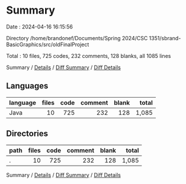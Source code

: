 # Summary

Date : 2024-04-16 16:15:56

Directory /home/brandonef/Documents/Spring 2024/CSC 1351/sbrand-BasicGraphics/src/oldFinalProject

Total : 10 files,  725 codes, 232 comments, 128 blanks, all 1085 lines

Summary / [Details](details.md) / [Diff Summary](diff.md) / [Diff Details](diff-details.md)

## Languages
| language | files | code | comment | blank | total |
| :--- | ---: | ---: | ---: | ---: | ---: |
| Java | 10 | 725 | 232 | 128 | 1,085 |

## Directories
| path | files | code | comment | blank | total |
| :--- | ---: | ---: | ---: | ---: | ---: |
| . | 10 | 725 | 232 | 128 | 1,085 |

Summary / [Details](details.md) / [Diff Summary](diff.md) / [Diff Details](diff-details.md)